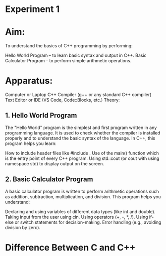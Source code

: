 # Experiment 1
# Aim:
To understand the basics of C++ programming by performing:

Hello World Program – to learn basic syntax and output in C++.
Basic Calculator Program – to perform simple arithmetic operations.
# Apparatus:
Computer or Laptop
C++ Compiler (g++ or any standard C++ compiler)
Text Editor or IDE (VS Code, Code::Blocks, etc.)
Theory:
## 1. Hello World Program
The "Hello World" program is the simplest and first program written in any programming language. It is used to check whether the compiler is installed properly and to understand the basic syntax of the language. In C++, this program helps you learn:

How to include header files like #include <iostream>.
Use of the main() function which is the entry point of every C++ program.
Using std::cout (or cout with using namespace std) to display output on the screen.
## 2. Basic Calculator Program
A basic calculator program is written to perform arithmetic operations such as addition, subtraction, multiplication, and division. This program helps you understand:

Declaring and using variables of different data types (like int and double).
Taking input from the user using cin.
Using operators (+, -, *, /).
Using if-else or switch statements for decision-making.
Error handling (e.g., avoiding division by zero).
# Difference Between C and C++
